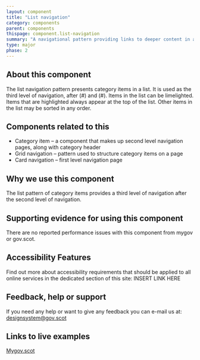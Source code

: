 ```yaml
---
layout: component
title: "List navigation"
category: components
parent: components
thispage: component.list-navigation
summary: "A navigational pattern providing links to deeper content in a list format"
type: major
phase: 2
---
```


## About this component

The list navigation pattern presents category items in a list.
It is used as the third level of navigation, after <card navigation>(#) and <category items>(#).
Items in the list can be limelighted. Items that are highlighted always appear at the top of the list.
Other items in the list may be sorted in any order.

## Components related to this
* Category item – a component that makes up second level navigation pages, along with category header
* Grid navigation – pattern used to structure category items on a page
* Card navigation – first level navigation page  

## Why we use this component
The list pattern of category items provides a third level of navigation after the second level of navigation.

## Supporting evidence for using this component
There are no reported performance issues with this component from mygov or gov.scot.

## Accessibility Features
Find out more about accessibility requirements that should be applied to all online services in the dedicated section of this site: INSERT LINK HERE

## Feedback, help or support
If you need any help or want to give any feedback you can e-mail us at:
[designsystem@gov.scot](mailto:designsystem@gov.scot)

## Links to live examples
[Mygov.scot](https://www.mygov.scot/births-deaths-marriages/marriage-civil-partnerships/)
